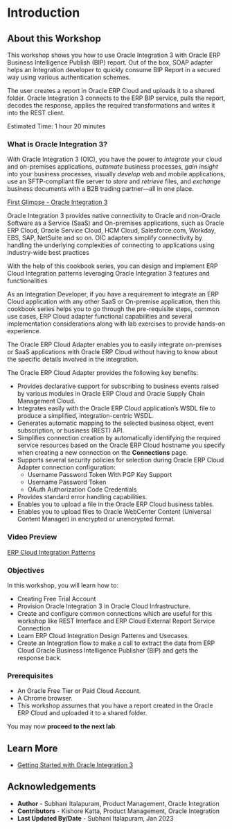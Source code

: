 # Introduction

## About this Workshop

This workshop shows you how to use Oracle Integration 3 with Oracle ERP Business Intelligence Publish (BIP) report. Out of the box, SOAP adapter helps an Integration developer to quickly consume BIP Report in a secured way using various authentication schemes.

The user creates a report in Oracle ERP Cloud and uploads it to a shared folder. Oracle Integration 3 connects to the ERP BIP service, pulls the report, decodes the response, applies the required transformations and writes it into the REST client.

Estimated Time: 1 hour 20 minutes

### What is Oracle Integration 3?
With Oracle Integration 3 (OIC), you have the power to *integrate* your cloud and on-premises applications, *automate* business processes, *gain insight* into your business processes, visually *develop* web and mobile applications, use an SFTP-compliant file server to *store* and *retrieve* files, and *exchange* business documents with a B2B trading partner—all in one place.

[First Glimpse - Oracle Integration 3](youtube:yW3TEBWkFbg)

Oracle Integration 3 provides native connectivity to Oracle and non-Oracle Software as a Service (SaaS) and On-premises applications, such as Oracle ERP Cloud, Oracle Service Cloud, HCM Cloud, Salesforce.com, Workday, EBS, SAP, NetSuite and so on. OIC adapters simplify connectivity by handling the underlying complexities of connecting to applications using industry-wide best practices

With the help of this cookbook series, you can design and implement ERP Cloud Integration patterns leveraging Oracle Integration 3 features and functionalities

As an Integration Developer, if you have a requirement to integrate an ERP Cloud application with any other SaaS or On-premise application, then this cookbook series helps you to go through the pre-requisite steps, common use cases, ERP Cloud adapter functional capabilities and several implementation considerations along with lab exercises to provide hands-on experience.

The Oracle ERP Cloud Adapter enables you to easily integrate on-premises or SaaS applications with Oracle ERP Cloud without having to know about the specific details involved in the integration.

The Oracle ERP Cloud Adapter provides the following key benefits:
- Provides declarative support for subscribing to business events raised by various modules in Oracle ERP Cloud and Oracle Supply Chain Management Cloud.
- Integrates easily with the Oracle ERP Cloud application’s WSDL file to produce a simplified, integration-centric WSDL.
- Generates automatic mapping to the selected business object, event subscription, or business (REST) API.
- Simplifies connection creation by automatically identifying the required service resources based on the Oracle ERP Cloud hostname you specify when creating a new connection on the **Connections** page.
- Supports several security policies for selection during Oracle ERP Cloud Adapter connection configuration:
    - Username Password Token With PGP Key Support
    - Username Password Token
    - OAuth Authorization Code Credentials
- Provides standard error handling capabilities.
- Enables you to upload a file in the Oracle ERP Cloud business tables.
- Enables you to upload files to Oracle WebCenter Content (Universal Content Manager) in encrypted or unencrypted format.

###	Video Preview

[ERP Cloud Integration Patterns](youtube:nKXbh2ZPuMI)

### Objectives

In this workshop, you will learn how to:

* Creating Free Trial Account
* Provision Oracle Integration 3 in Oracle Cloud Infrastructure.
* Create and configure common connections which are useful for this workshop like REST Interface and ERP Cloud External Report Service Connection
* Learn ERP Cloud Integration Design Patterns and Usecases.
* Create an Integration flow to make a call to extract the data from ERP Cloud Oracle Business Intelligence Publisher (BIP) and gets the response back.

### Prerequisites

* An Oracle Free Tier or Paid Cloud Account.
* A Chrome browser.
* This workshop assumes that you have a report created in the Oracle ERP Cloud and uploaded it to a shared folder.


You may now **proceed to the next lab**.

## Learn More

* [Getting Started with Oracle Integration 3](https://docs.oracle.com/en/cloud/paas/application-integration/index.html)

## Acknowledgements

* **Author** - Subhani Italapuram, Product Management, Oracle Integration
* **Contributors** - Kishore Katta, Product Management, Oracle Integration
* **Last Updated By/Date** - Subhani Italapuram, Jan 2023
